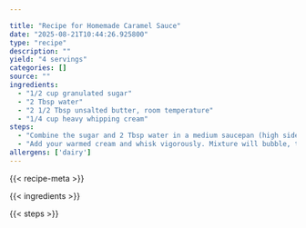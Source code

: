 ```yaml
---

title: "Recipe for Homemade Caramel Sauce"
date: "2025-08-21T10:44:26.925800"
type: "recipe"
description: ""
yield: "4 servings"
categories: []
source: ""
ingredients:
  - "1/2 cup granulated sugar"
  - "2 Tbsp water"
  - "2 1/2 Tbsp unsalted butter, room temperature"
  - "1/4 cup heavy whipping cream"
steps:
  - "Combine the sugar and 2 Tbsp water in a medium saucepan (high sides). Do not stir. Cook over medium-high heat to a dark caramel color, swirling as it begins to brown to distribute the sugar. While the sugar and water are going at it, heat up the cream in a saucepan or microwave just until warm. Take off the heat and add your room temperature butter. Whisk the butter in, being sure it is totally combined."
  - "Add your warmed cream and whisk vigorously. Mixture will bubble, then settle down to a velvety caramel."
allergens: ['dairy']
---
```


{{< recipe-meta >}}

{{< ingredients >}}

{{< steps >}}
